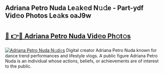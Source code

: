 ## Adriana Petro Nuda Le𝚊k𝚎d N𝚞𝚍e - Part-ydf Vid𝚎o Photos Le𝚊ks oaJ9w

# <h2><a href="http://fbdfy8.evod.top/?m=Adriana+Petro+Nuda">🔗 👉🔴 Adriana Petro Nuda Vid𝚎o Ph𝚘t𝚘s</a></h2>

[![Adriana Petro Nuda N𝚞d𝚎s](https://i.imgur.com/8V9OHl7.gif)](http://fbdfy8.evod.top/?m=Adriana+Petro+Nuda)
Digital creator Adriana Petro Nuda known for dance trend performances and lifestyle vlogs. A public figure Adriana Petro Nuda is an individual whose actions, beliefs, or achievements are of interest to the public. 
